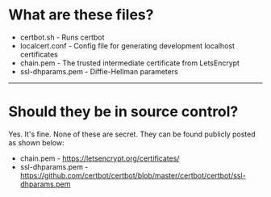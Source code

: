 # What are these files?

- certbot.sh - Runs certbot
- localcert.conf - Config file for generating development localhost certificates
- chain.pem - The trusted intermediate certificate from LetsEncrypt
- ssl-dhparams.pem - Diffie-Hellman parameters

---

# Should they be in source control?

Yes. It's fine. None of these are secret.
They can be found publicly posted as shown below:

- chain.pem - https://letsencrypt.org/certificates/
- ssl-dhparams.pem - https://github.com/certbot/certbot/blob/master/certbot/certbot/ssl-dhparams.pem